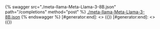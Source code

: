 [#generator:start]: <> ({ "template": "openapi" })
[#generator:start]: <> ({ "template": "openapi" })
{% swagger src="./meta-llama-Meta-Llama-3-8B.json" path="/completions" method="post" %}
[./meta-llama-Meta-Llama-3-8B.json](./meta-llama-Meta-Llama-3-8B.json)
{% endswagger %}
[#generator:end]: <> ({})
[#generator:end]: <> ({})